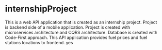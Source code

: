# internshipProject

This is a web API application that is created as an internship project. Project is backend side of a mobile application. 
Project is created with microservices architecture and CQRS architecture. 
Database is created with Code-First approach.
This API application provides fuel prices and fuel stations locations to frontend.
yes
